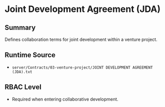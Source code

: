 # Joint Development Agreement (JDA)

## Summary
Defines collaboration terms for joint development within a venture project.

## Runtime Source
- `server/Contracts/03-venture-project/JOINT DEVELOPMENT AGREEMENT (JDA).txt`

## RBAC Level
- Required when entering collaborative development.
